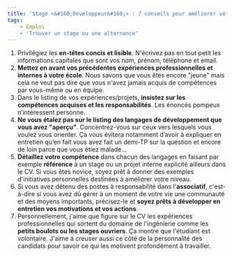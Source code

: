 ```yaml
---
title: 'Stage «&#160;Développeur&#160;» : 7 conseils pour améliorer votre CV'
tags:
    - Emploi
    - 'Trouver un stage ou une alternance'
---
```


1.  Privil&#233;giez les **en-t&#234;tes concis et lisible**. N'&#233;crivez pas
    en tout petit les informations capitales que sont vos nom, pr&#233;nom,
    t&#233;l&#233;phone et email.
2.  **Mettez en avant vos pr&#233;c&#233;dentes exp&#233;riences
    professionnelles et internes &#224; votre &#233;cole**. Nous savons que vous
    &#234;tes encore &quot;jeune&quot; mais cela ne veut pas dire que vous
    n'avez jamais acquis de comp&#233;tences par vous-m&#234;me ou en
    &#233;quipe.
3.  Dans le listing de vos exp&#233;riences/projets, **insistez sur les
    comp&#233;tences acquises et les responsabilit&#233;s**. Les
    &#233;nonc&#233;s pompeux n&#8217;int&#233;ressent personne.
4.  **Ne vous &#233;talez pas sur le listing des langages de d&#233;veloppement
    que vous avez &quot;aper&#231;u&quot;**. Concentrez-vous sur ceux vers
    lesquels vous voulez vous orienter. &#199;a vous &#233;vitera notamment
    d&#8217;avoir &#224; expliquer en entretien qu&#8217;en fait vous avez fait
    un demi-TP sur la question et encore de loin parce que vous &#233;tiez
    malade…
5.  **D&#233;taillez votre comp&#233;tence** dans chacun des langages en faisant
    par exemple **r&#233;f&#233;rence** &#224; un stage ou un projet interne
    explicit&#233; ailleurs dans le CV. Si vous &#234;tes novice, soyez
    pr&#234;t &#224; donner des exemples d'initiatives personnelles
    destin&#233;es &#224; am&#233;liorer votre niveau.
6.  Si vous avez d&#233;tenu des postes &#224; responsabilit&#233; dans
    l'**associatif**, c'est-&#224;-dire si vous avez d&#251; g&#233;rer &#224;
    un moment de votre vie une communaut&#233; et des moyens importants,
    pr&#233;cisez-le et **soyez pr&#234;ts &#224; d&#233;velopper en entretien
    vos motivations et vos actions**.
7.  Personnellement, j'aime que figure sur le CV les exp&#233;riences
    professionnelles qui sortent du domaine de l'ing&#233;nierie comme les
    **petits boulots ou les stages ouvriers**. &#199;a montre que
    l'&#233;tudiant est volontaire. J'aime &#224; creuser aussi ce
    c&#244;t&#233; de la personnalit&#233; des candidats pour savoir ce qui les
    motivent profond&#233;ment &#224; travailler.
